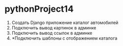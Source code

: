 # pythonProject14

1. Создать Django приложение каталог автомобилей
2. Подключить вывод картинок в админке
3. Подключить вывод ссылок в админке
4. *Подключить шаблоны с отображением каталога 
